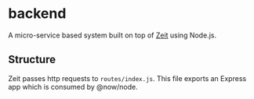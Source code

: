 # backend

A micro-service based system built on top of [Zeit](https://zeit.co/hojack) using Node.js.

## Structure

Zeit passes http requests to `routes/index.js`. This file exports an Express app which is consumed by @now/node.
